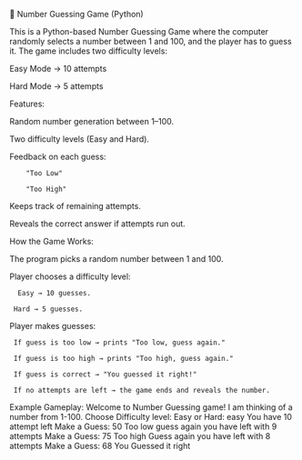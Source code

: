 🎯 Number Guessing Game (Python)

This is a Python-based Number Guessing Game where the computer randomly selects a number between 1 and 100, and the player has to guess it.
The game includes two difficulty levels:

Easy Mode → 10 attempts

Hard Mode → 5 attempts

Features:

   Random number generation between 1–100.

   Two difficulty levels (Easy and Hard).

  Feedback on each guess:

        "Too Low"

        "Too High"

  Keeps track of remaining attempts.

  Reveals the correct answer if attempts run out.
 
How the Game Works:

  The program picks a random number between 1 and 100.

  Player chooses a difficulty level:

      Easy → 10 guesses.
 
     Hard → 5 guesses.

  Player makes guesses:

     If guess is too low → prints "Too low, guess again."

     If guess is too high → prints "Too high, guess again."

     If guess is correct → "You guessed it right!"

     If no attempts are left → the game ends and reveals the number.

Example Gameplay:
Welcome to Number Guessing game!
I am thinking of a number from 1-100.
Choose Difficulty level: Easy or Hard: easy
You have 10 attempt left
Make a Guess: 50
Too low
guess again
you have left with 9 attempts
Make a Guess: 75
Too high
Guess again
you have left with 8 attempts
Make a Guess: 68
You Guessed it right